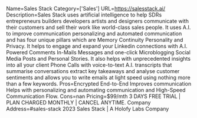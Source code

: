 Name=Sales Stack
Category=['Sales']
URL=https://salesstack.ai/
Description=Sales Stack uses artificial intelligence to help SDRs entrepreneurs builders developers artists and designers communicate with their customers and sell their work like world-class sales people. It uses A.I. to improve communication personalizing and automated communication and has four unique pillars which are Memory Continuity Personality and Privacy. It helps to engage and expand your Linkedin connections with A.I. Powered Comments In-Mails Messages and one-click Microblogging Social Media Posts and Personal Stories. It also helps with unprecedented insights into all your client Phone Calls with voice-to-text A.I. transcripts that summarise conversations extract key takeaways and analyse customer sentiments and allows you to write emails at light speed using nothing more than a few keywords.
Pros=Encrypted End-to-End Improves communication Helps with personalizing and automating communication and High-Speed Communication Flow.
Cons=nan
Pricing=$99/mth 3 DAYS FREE TRIAL | PLAN CHARGED MONTHLY | CANCEL ANYTIME.
Company Address=#sales-stack 2023 Sales Stack | A Holofy Labs Company
